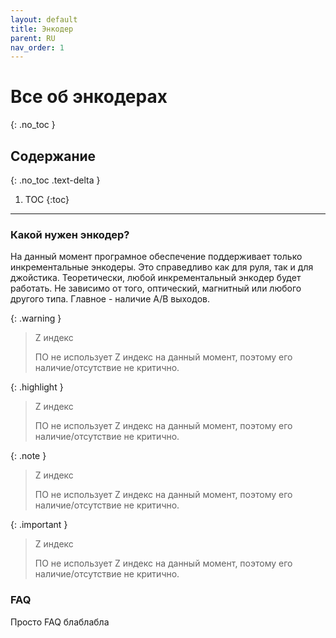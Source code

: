 ```yaml
---
layout: default
title: Энкодер
parent: RU
nav_order: 1
---
```

# Все об энкодерах
{: .no_toc }

## Содержание
{: .no_toc .text-delta }

1. TOC
{:toc}

---

### Какой нужен энкодер?
На данный момент програмное обеспечение поддерживает только инкрементальные энкодеры. 
Это справедливо как для руля, так и для джойстика. Теоретически, любой инкрементальный
энкодер будет работать. Не зависимо от того, оптический, магнитный или любого другого типа. 
Главное - наличие A/B выходов.  

{: .warning }
> Z индекс
>
> ПО не использует Z индекс на данный момент, поэтому его наличие/отсутствие не критично. 

{: .highlight }
> Z индекс
>
> ПО не использует Z индекс на данный момент, поэтому его наличие/отсутствие не критично.

{: .note }
> Z индекс
>
> ПО не использует Z индекс на данный момент, поэтому его наличие/отсутствие не критично.

{: .important }
> Z индекс
>
> ПО не использует Z индекс на данный момент, поэтому его наличие/отсутствие не критично.

### FAQ
Просто FAQ блаблабла
